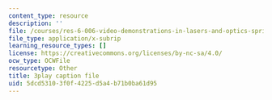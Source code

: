 ```yaml
---
content_type: resource
description: ''
file: /courses/res-6-006-video-demonstrations-in-lasers-and-optics-spring-2008/5dcd53103f0f4225d5a4b71b0ba61d95_J4Ecq7hIzYU.srt
file_type: application/x-subrip
learning_resource_types: []
license: https://creativecommons.org/licenses/by-nc-sa/4.0/
ocw_type: OCWFile
resourcetype: Other
title: 3play caption file
uid: 5dcd5310-3f0f-4225-d5a4-b71b0ba61d95
---
```

